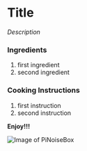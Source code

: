 # Title

*Description*

### Ingredients
1. first ingredient
2. second ingredient

### Cooking Instructions

1. first instruction
2. second instruction

**Enjoy!!!**


![Image of PiNoiseBox](https://github.com/jddemcher/TallGuyCooking/blob/master/images/soundfx-box1.jpg)


